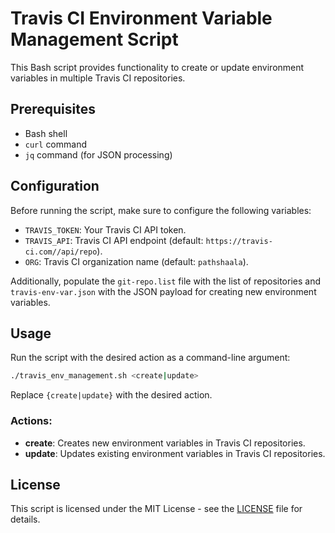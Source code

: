 # Travis CI Environment Variable Management Script

This Bash script provides functionality to create or update environment variables in multiple Travis CI repositories.

## Prerequisites

- Bash shell
- `curl` command
- `jq` command (for JSON processing)

## Configuration

Before running the script, make sure to configure the following variables:

- `TRAVIS_TOKEN`: Your Travis CI API token.
- `TRAVIS_API`: Travis CI API endpoint (default: `https://travis-ci.com//api/repo`).
- `ORG`: Travis CI organization name (default: `pathshaala`).

Additionally, populate the `git-repo.list` file with the list of repositories and `travis-env-var.json` with the JSON payload for creating new environment variables.

## Usage

Run the script with the desired action as a command-line argument:
```bash
./travis_env_management.sh <create|update>
```
Replace `{create|update}` with the desired action.

### Actions:

- **create**: Creates new environment variables in Travis CI repositories.
- **update**: Updates existing environment variables in Travis CI repositories.


## License

This script is licensed under the MIT License - see the [LICENSE](../LICENSE) file for details.
